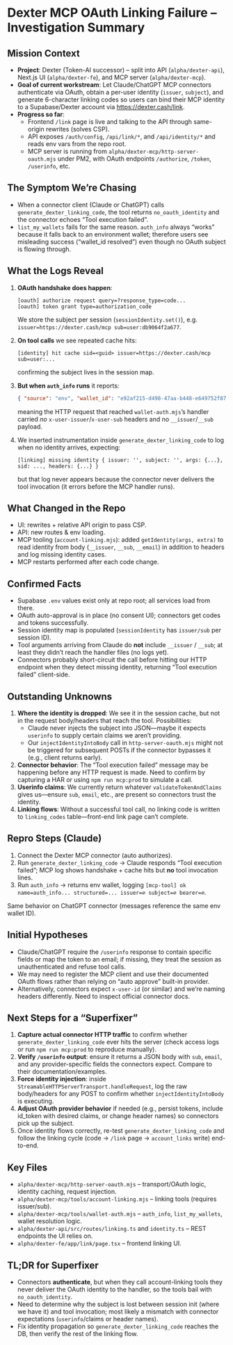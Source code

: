 # Dexter MCP OAuth Linking Failure – Investigation Summary

## Mission Context
- **Project**: Dexter (Token-AI successor) – split into API (`alpha/dexter-api`), Next.js UI (`alpha/dexter-fe`), and MCP server (`alpha/dexter-mcp`).
- **Goal of current workstream**: Let Claude/ChatGPT MCP connectors authenticate via OAuth, obtain a per-user identity (`issuer`, `subject`), and generate 6-character linking codes so users can bind their MCP identity to a Supabase/Dexter account via https://dexter.cash/link.
- **Progress so far**:
  - Frontend `/link` page is live and talking to the API through same-origin rewrites (solves CSP).
  - API exposes `/auth/config`, `/api/link/*`, and `/api/identity/*` and reads env vars from the repo root.
  - MCP server is running from `alpha/dexter-mcp/http-server-oauth.mjs` under PM2, with OAuth endpoints `/authorize`, `/token`, `/userinfo`, etc.

## The Symptom We’re Chasing
- When a connector client (Claude or ChatGPT) calls `generate_dexter_linking_code`, the tool returns `no_oauth_identity` and the connector echoes “Tool execution failed”.
- `list_my_wallets` fails for the same reason. `auth_info` always “works” because it falls back to an environment wallet; therefore users see misleading success (“wallet_id resolved”) even though no OAuth subject is flowing through.

## What the Logs Reveal
1. **OAuth handshake does happen**:
   ```
   [oauth] authorize request query=?response_type=code...
   [oauth] token grant type=authorization_code
   ```
   We store the subject per session (`sessionIdentity.set()`), e.g. `issuer=https://dexter.cash/mcp sub=user:db9064f2a677`.

2. **On tool calls** we see repeated cache hits:
   ```
   [identity] hit cache sid=<guid> issuer=https://dexter.cash/mcp sub=user:...
   ```
   confirming the subject lives in the session map.

3. **But when `auth_info` runs** it reports:
   ```json
   { "source": "env", "wallet_id": "e92af215-d498-47aa-b448-e649752f874c", "session_id": "stdio", "issuer": "∅", "subject": "∅" }
   ```
   meaning the HTTP request that reached `wallet-auth.mjs`’s handler carried *no* `x-user-issuer`/`x-user-sub` headers and no `__issuer`/`__sub` payload.

4. We inserted instrumentation inside `generate_dexter_linking_code` to log when no identity arrives, expecting:
   ```
   [linking] missing identity { issuer: '', subject: '', args: {...}, sid: ..., headers: {...} }
   ```
   but that log never appears because the connector never delivers the tool invocation (it errors before the MCP handler runs).

## What Changed in the Repo
- UI: rewrites + relative API origin to pass CSP.
- API: new routes & env loading.
- MCP tooling (`account-linking.mjs`): added `getIdentity(args, extra)` to read identity from body (`__issuer`, `__sub`, `__email`) in addition to headers and log missing identity cases.
- MCP restarts performed after each code change.

## Confirmed Facts
- Supabase `.env` values exist only at repo root; all services load from there.
- OAuth auto-approval is in place (no consent UI); connectors get codes and tokens successfully.
- Session identity map is populated (`sessionIdentity` has `issuer/sub` per session ID).
- Tool arguments arriving from Claude do **not** include `__issuer` / `__sub`; at least they didn’t reach the handler files (no logs yet).
- Connectors probably short-circuit the call before hitting our HTTP endpoint when they detect missing identity, returning “Tool execution failed” client-side.

## Outstanding Unknowns
1. **Where the identity is dropped**: We see it in the session cache, but not in the request body/headers that reach the tool. Possibilities:
   - Claude never injects the subject into JSON—maybe it expects `userinfo` to supply certain claims we aren’t providing.
   - Our `injectIdentityIntoBody` call in `http-server-oauth.mjs` might not be triggered for subsequent POSTs if the connector bypasses it (e.g., client returns early).
2. **Connector behavior**: The “Tool execution failed” message may be happening before any HTTP request is made. Need to confirm by capturing a HAR or using `npm run mcp:prod` to simulate a call.
3. **Userinfo claims**: We currently return whatever `validateTokenAndClaims` gives us—ensure `sub`, `email`, etc., are present so connectors trust the identity.
4. **Linking flows**: Without a successful tool call, no linking code is written to `linking_codes` table—front-end link page can’t complete.

## Repro Steps (Claude)
1. Connect the Dexter MCP connector (auto authorizes).
2. Run `generate_dexter_linking_code` → Claude responds “Tool execution failed”; MCP log shows handshake + cache hits but **no** tool invocation lines.
3. Run `auth_info` → returns env wallet, logging `[mcp-tool] ok name=auth_info... structured=... issuer=∅ subject=∅ bearer=∅`.

Same behavior on ChatGPT connector (messages reference the same env wallet ID).

## Initial Hypotheses
- Claude/ChatGPT require the `/userinfo` response to contain specific fields or map the token to an email; if missing, they treat the session as unauthenticated and refuse tool calls.
- We may need to register the MCP client and use their documented OAuth flows rather than relying on “auto approve” built-in provider.
- Alternatively, connectors expect `x-user-id` (or similar) and we’re naming headers differently. Need to inspect official connector docs.

## Next Steps for a “Superfixer”
1. **Capture actual connector HTTP traffic** to confirm whether `generate_dexter_linking_code` ever hits the server (check access logs or run `npm run mcp:prod` to reproduce manually).
2. **Verify `/userinfo` output**: ensure it returns a JSON body with `sub`, `email`, and any provider-specific fields the connectors expect. Compare to their documentation/examples.
3. **Force identity injection**: inside `StreamableHTTPServerTransport.handleRequest`, log the raw body/headers for any POST to confirm whether `injectIdentityIntoBody` is executing.
4. **Adjust OAuth provider behavior** if needed (e.g., persist tokens, include id_token with desired claims, or change header names) so connectors pick up the subject.
5. Once identity flows correctly, re-test `generate_dexter_linking_code` and follow the linking cycle (code → `/link` page → `account_links` write) end-to-end.

## Key Files
- `alpha/dexter-mcp/http-server-oauth.mjs` – transport/OAuth logic, identity caching, request injection.
- `alpha/dexter-mcp/tools/account-linking.mjs` – linking tools (requires issuer/sub).
- `alpha/dexter-mcp/tools/wallet-auth.mjs` – `auth_info`, `list_my_wallets`, wallet resolution logic.
- `alpha/dexter-api/src/routes/linking.ts` and `identity.ts` – REST endpoints the UI relies on.
- `alpha/dexter-fe/app/link/page.tsx` – frontend linking UI.

## TL;DR for Superfixer
- Connectors **authenticate**, but when they call account-linking tools they never deliver the OAuth identity to the handler, so the tools bail with `no_oauth_identity`.
- Need to determine why the subject is lost between session init (where we have it) and tool invocation; most likely a mismatch with connector expectations (`userinfo`/claims or header names).
- Fix identity propagation so `generate_dexter_linking_code` reaches the DB, then verify the rest of the linking flow.

